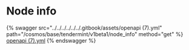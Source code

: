 # Node info

{% swagger src="../../../../../../.gitbook/assets/openapi (7).yml" path="/cosmos/base/tendermint/v1beta1/node_info" method="get" %}
[openapi (7).yml](<../../../../../../.gitbook/assets/openapi (7).yml>)
{% endswagger %}
